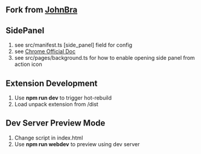 ## Fork from [JohnBra](https://github.com/JohnBra/vite-web-extension)


## SidePanel
1. see src/manifest.ts [side_panel] field for config
2. see [Chrome Official Doc](https://developer.chrome.com/docs/extensions/reference/sidePanel/)
3. see src/pages/background.ts for how to enable opening side panel from action icon


## Extension Development
1. Use **npm run dev** to trigger hot-rebuild
2. Load unpack extension from /dist

## Dev Server Preview Mode
1. Change script in index.html
2. Use **npm run webdev** to preview using dev server
